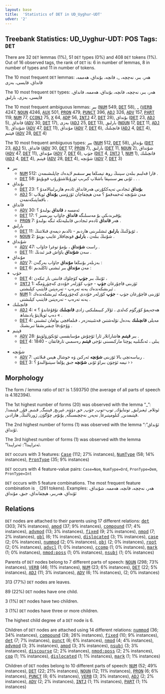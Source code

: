 ```yaml
---
layout: base
title:  'Statistics of DET in UD_Uyghur-UDT'
udver: '2'
---
```


## Treebank Statistics: UD_Uyghur-UDT: POS Tags: `DET`

There are 32 `DET` lemmas (1%), 51 `DET` types (0%) and 408 `DET` tokens (1%).
Out of 16 observed tags, the rank of `DET` is: 6 in number of lemmas, 8 in number of types and 11 in number of tokens.

The 10 most frequent `DET` lemmas: ھەر، بىر، نەچچە، _، قانچە، بۇنداق، ھەممە، قانداق، قايسى، بەزى

The 10 most frequent `DET` types:  ھەر، بىر، نەچچە، قانچە، بۇنداق، ھەممە، قانداق، قايسى، بەزى، بارلىق

The 10 most frequent ambiguous lemmas: بىر (<tt><a href="ug_udt-pos-NUM.html">NUM</a></tt> 549, <tt><a href="ug_udt-pos-DET.html">DET</a></tt> 58), _ (<tt><a href="ug_udt-pos-VERB.html">VERB</a></tt> 4247, <tt><a href="ug_udt-pos-NOUN.html">NOUN</a></tt> 4246, <tt><a href="ug_udt-pos-AUX.html">AUX</a></tt> 501, <tt><a href="ug_udt-pos-PRON.html">PRON</a></tt> 479, <tt><a href="ug_udt-pos-PUNCT.html">PUNCT</a></tt> 396, <tt><a href="ug_udt-pos-ADJ.html">ADJ</a></tt> 326, <tt><a href="ug_udt-pos-ADV.html">ADV</a></tt> 157, <tt><a href="ug_udt-pos-PART.html">PART</a></tt> 119, <tt><a href="ug_udt-pos-NUM.html">NUM</a></tt> 77, <tt><a href="ug_udt-pos-CCONJ.html">CCONJ</a></tt> 75, <tt><a href="ug_udt-pos-X.html">X</a></tt> 64, <tt><a href="ug_udt-pos-ADP.html">ADP</a></tt> 56, <tt><a href="ug_udt-pos-INTJ.html">INTJ</a></tt> 47, <tt><a href="ug_udt-pos-DET.html">DET</a></tt> 28), بۇنداق (<tt><a href="ug_udt-pos-DET.html">DET</a></tt> 23, <tt><a href="ug_udt-pos-ADJ.html">ADJ</a></tt> 5), قانداق (<tt><a href="ug_udt-pos-ADV.html">ADV</a></tt> 30, <tt><a href="ug_udt-pos-DET.html">DET</a></tt> 17), بەزى (<tt><a href="ug_udt-pos-ADJ.html">ADJ</a></tt> 25, <tt><a href="ug_udt-pos-DET.html">DET</a></tt> 13), بارلىق (<tt><a href="ug_udt-pos-NOUN.html">NOUN</a></tt> 17, <tt><a href="ug_udt-pos-DET.html">DET</a></tt> 11, <tt><a href="ug_udt-pos-ADJ.html">ADJ</a></tt> 1), شۇنداق (<tt><a href="ug_udt-pos-ADV.html">ADV</a></tt> 47, <tt><a href="ug_udt-pos-DET.html">DET</a></tt> 11), مۇنداق (<tt><a href="ug_udt-pos-ADV.html">ADV</a></tt> 7, <tt><a href="ug_udt-pos-DET.html">DET</a></tt> 6), قانچىلىك (<tt><a href="ug_udt-pos-ADJ.html">ADJ</a></tt> 4, <tt><a href="ug_udt-pos-DET.html">DET</a></tt> 4), قېتىم (<tt><a href="ug_udt-pos-ADV.html">ADV</a></tt> 28, <tt><a href="ug_udt-pos-DET.html">DET</a></tt> 4)

The 10 most frequent ambiguous types:  بىر (<tt><a href="ug_udt-pos-NUM.html">NUM</a></tt> 512, <tt><a href="ug_udt-pos-DET.html">DET</a></tt> 58), بۇنداق (<tt><a href="ug_udt-pos-DET.html">DET</a></tt> 23, <tt><a href="ug_udt-pos-ADJ.html">ADJ</a></tt> 5), قانداق (<tt><a href="ug_udt-pos-ADV.html">ADV</a></tt> 30, <tt><a href="ug_udt-pos-DET.html">DET</a></tt> 17, <tt><a href="ug_udt-pos-PRON.html">PRON</a></tt> 7), بارلىق (<tt><a href="ug_udt-pos-DET.html">DET</a></tt> 11, <tt><a href="ug_udt-pos-NOUN.html">NOUN</a></tt> 2), شۇنداق (<tt><a href="ug_udt-pos-ADV.html">ADV</a></tt> 47, <tt><a href="ug_udt-pos-DET.html">DET</a></tt> 11), مۇنداق (<tt><a href="ug_udt-pos-ADV.html">ADV</a></tt> 7, <tt><a href="ug_udt-pos-DET.html">DET</a></tt> 6), جۈپ (<tt><a href="ug_udt-pos-DET.html">DET</a></tt> 4, <tt><a href="ug_udt-pos-INTJ.html">INTJ</a></tt> 1, <tt><a href="ug_udt-pos-NUM.html">NUM</a></tt> 1), قانچىلىك (<tt><a href="ug_udt-pos-ADJ.html">ADJ</a></tt> 4, <tt><a href="ug_udt-pos-DET.html">DET</a></tt> 4), قېتىم (<tt><a href="ug_udt-pos-ADV.html">ADV</a></tt> 28, <tt><a href="ug_udt-pos-DET.html">DET</a></tt> 4), شۇنچە (<tt><a href="ug_udt-pos-ADV.html">ADV</a></tt> 7, <tt><a href="ug_udt-pos-DET.html">DET</a></tt> 3)


* بىر
  * <tt><a href="ug_udt-pos-NUM.html">NUM</a></tt> 512: قارا قەلبىم بىلەن سېنىڭ روھ تېمىڭغا <b>بىر</b> سىقىم لايدەك چاپلىشىمەن .
  * <tt><a href="ug_udt-pos-DET.html">DET</a></tt> 58: ئۇنى <b>بىر</b> سىنىپقا باشلاپ كىرىپ ئورۇنلاشتۇرۇپ قويۇپتۇ . . .
* بۇنداق
  * <tt><a href="ug_udt-pos-DET.html">DET</a></tt> 23: <b>بۇنداق</b> ئىجادىي تەپەككۇرنى ھەرقانداق ئادەم ھازىرلىيالامدۇ ؟
  * <tt><a href="ug_udt-pos-ADJ.html">ADJ</a></tt> 5: مەن شۇنچە ئەخمەقمۇ ؟ مەن ھېچقاچان ئۆزۈمنى <b>بۇنداق</b> ئويلاپ باقماپتىكەنمەن .
* قانداق
  * <tt><a href="ug_udt-pos-ADV.html">ADV</a></tt> 30: ئەمسە د <b>قانداق</b> بولىدۇ ؟
  * <tt><a href="ug_udt-pos-DET.html">DET</a></tt> 17: يۇقىرىدىكى بۇ مەسىلىگە <b>قانداق</b> جاۋاپ بېرىسىز ؟
  * <tt><a href="ug_udt-pos-PRON.html">PRON</a></tt> 7: ھەر <b>قانداق</b> ئادەم ئىجادىي قابىليەتكە ئىگە بولىدۇ .
* بارلىق
  * <tt><a href="ug_udt-pos-DET.html">DET</a></tt> 11: ئۆيۈڭنىڭ <b>بارلىق</b> ئىشلىرىنى ھاردىم - تالدىم دېمەي قىلاتتىڭ ،
  * <tt><a href="ug_udt-pos-NOUN.html">NOUN</a></tt> 2: شۇنىڭ بىلەن ، <b>بارلىق</b> قونچاقلار غايىپ بوپتۇ .
* شۇنداق
  * <tt><a href="ug_udt-pos-ADV.html">ADV</a></tt> 47: راست <b>شۇنداق</b> ، بۇمۇ توغرا جاۋاب .
  * <tt><a href="ug_udt-pos-DET.html">DET</a></tt> 11: سەن <b>شۇنداق</b> ياۋاش قىز ئىدىڭ .
* مۇنداق
  * <tt><a href="ug_udt-pos-ADV.html">ADV</a></tt> 7: بەزىلەر بۇنىڭغا <b>مۇنداق</b> جاۋاب بەرگەن :
  * <tt><a href="ug_udt-pos-DET.html">DET</a></tt> 6: مەن <b>مۇنداق</b> بىر ئىشنى ئاڭلىدىم :
* جۈپ
  * <tt><a href="ug_udt-pos-DET.html">DET</a></tt> 4: ئۇنىڭ بىر <b>جۈپ</b> كۈچلۈك قانىتى بار ئىكەن ،
  * <tt><a href="ug_udt-pos-INTJ.html">INTJ</a></tt> 1: ئۆزىنى قاچۇرغان <b>جۈپ</b> - جۈپ كۆزلەر خۇددى كەچۈرۈمگە ئېرىشكەندەك يەنە تەرەپ - تەرەپتىن قايتىپ كېلىشتى .
  * <tt><a href="ug_udt-pos-NUM.html">NUM</a></tt> 1: ئۆزىنى قاچۇرغان جۈپ - <b>جۈپ</b> كۆزلەر خۇددى كەچۈرۈمگە ئېرىشكەندەك يەنە تەرەپ - تەرەپتىن قايتىپ كېلىشتى .
* قانچىلىك
  * <tt><a href="ug_udt-pos-ADJ.html">ADJ</a></tt> 4: « ھەجەپمۇ كۆرگۈم كەلدى ، ئۇلار كىيىملىكنى زادى <b>قانچىلىك</b> تۇقۇغاندۇ ؟ » دەپ ئويلاپتۇ پادىشاھ .
  * <tt><a href="ug_udt-pos-DET.html">DET</a></tt> 4: مەيلى <b>قانچىلىك</b> بەدەل تۆلەشتىن قەتئىينەزەر ، قىلماقچى بولغان ئىشىنى ۋۇجۇدقا چىقىرىشقا تىرىشىڭ .
* قېتىم
  * <tt><a href="ug_udt-pos-ADV.html">ADV</a></tt> 28: بىر <b>قېتىم</b> ھاشاراتلار ئارا ئۇچۇش مۇسابقسى ئۆتكۈزۈلۈپتۇ .
  * <tt><a href="ug_udt-pos-DET.html">DET</a></tt> 4: 1840 - يىلى ، ئەنگىلىيە پوچتا ماركىسىنى تۇجى <b>قېتىم</b> رەسمىي تارقاتقان .
* شۇنچە
  * <tt><a href="ug_udt-pos-ADV.html">ADV</a></tt> 7: رىياسەتچى بالا ئۆزىنى <b>شۇنچە</b> ئەركىن ۋە خوشال ھېس قىلاتتى .
  * <tt><a href="ug_udt-pos-DET.html">DET</a></tt> 3: نېمە ئۈچۈن بىراۋ ئۇنى <b>شۇنچە</b> جىق پۇلغا سېتىۋالىدۇ ؟ › ›

## Morphology

The form / lemma ratio of `DET` is 1.593750 (the average of all parts of speech is 4.182394).

The 1st highest number of forms (20) was observed with the lemma “_”: ئوتلام, ئېغىزلىق, توننايۈك, توپ-توپ, جۈپ, خو, دۆۋە, غېرىچ, فېننىگ, قىتىم, قۇر, قېتىمدا, قېتىمدىن, كىلومېتىرغا, نەپەر, نەچچىسىگە, يۇتۇم, چۆگۈن, ژورنالنىڭ, ھازادىن.

The 2nd highest number of forms (1) was observed with the lemma “ئۇنداق”: ئۇنداق.

The 3rd highest number of forms (1) was observed with the lemma “ئەتراپىدا”: ئەتراپىدا.

`DET` occurs with 3 features: <tt><a href="ug_udt-feat-Case.html">Case</a></tt> (112; 27% instances), <tt><a href="ug_udt-feat-NumType.html">NumType</a></tt> (58; 14% instances), <tt><a href="ug_udt-feat-PronType.html">PronType</a></tt> (35; 9% instances)

`DET` occurs with 4 feature-value pairs: `Case=Nom`, `NumType=Ord`, `PronType=Dem`, `PronType=Int`

`DET` occurs with 5 feature combinations.
The most frequent feature combination is `_` (261 tokens).
Examples: ھەر، نەچچە، قانچە، ھەممە، شۇنداق، ئۇنداق، ھەربىر، ھېچقانداق، جىق، مۇنداق


## Relations

`DET` nodes are attached to their parents using 17 different relations: <tt><a href="ug_udt-dep-det.html">det</a></tt> (303; 74% instances), <tt><a href="ug_udt-dep-amod.html">amod</a></tt> (37; 9% instances), <tt><a href="ug_udt-dep-compound.html">compound</a></tt> (17; 4% instances), <tt><a href="ug_udt-dep-advmod.html">advmod</a></tt> (13; 3% instances), <tt><a href="ug_udt-dep-fixed.html">fixed</a></tt> (9; 2% instances), <tt><a href="ug_udt-dep-nmod.html">nmod</a></tt> (7; 2% instances), <tt><a href="ug_udt-dep-obl.html">obl</a></tt> (6; 1% instances), <tt><a href="ug_udt-dep-dislocated.html">dislocated</a></tt> (3; 1% instances), <tt><a href="ug_udt-dep-case.html">case</a></tt> (2; 0% instances), <tt><a href="ug_udt-dep-nummod.html">nummod</a></tt> (2; 0% instances), <tt><a href="ug_udt-dep-obj.html">obj</a></tt> (2; 0% instances), <tt><a href="ug_udt-dep-root.html">root</a></tt> (2; 0% instances), <tt><a href="ug_udt-dep-advcl.html">advcl</a></tt> (1; 0% instances), <tt><a href="ug_udt-dep-ccomp.html">ccomp</a></tt> (1; 0% instances), <tt><a href="ug_udt-dep-mark.html">mark</a></tt> (1; 0% instances), <tt><a href="ug_udt-dep-nmod-poss.html">nmod:poss</a></tt> (1; 0% instances), <tt><a href="ug_udt-dep-nsubj.html">nsubj</a></tt> (1; 0% instances)

Parents of `DET` nodes belong to 7 different parts of speech: <tt><a href="ug_udt-pos-NOUN.html">NOUN</a></tt> (298; 73% instances), <tt><a href="ug_udt-pos-VERB.html">VERB</a></tt> (46; 11% instances), <tt><a href="ug_udt-pos-NUM.html">NUM</a></tt> (23; 6% instances), <tt><a href="ug_udt-pos-DET.html">DET</a></tt> (22; 5% instances), <tt><a href="ug_udt-pos-ADJ.html">ADJ</a></tt> (11; 3% instances), <tt><a href="ug_udt-pos-ADV.html">ADV</a></tt> (6; 1% instances),  (2; 0% instances)

313 (77%) `DET` nodes are leaves.

89 (22%) `DET` nodes have one child.

3 (1%) `DET` nodes have two children.

3 (1%) `DET` nodes have three or more children.

The highest child degree of a `DET` node is 6.

Children of `DET` nodes are attached using 14 different relations: <tt><a href="ug_udt-dep-nummod.html">nummod</a></tt> (36; 34% instances), <tt><a href="ug_udt-dep-compound.html">compound</a></tt> (28; 26% instances), <tt><a href="ug_udt-dep-fixed.html">fixed</a></tt> (10; 9% instances), <tt><a href="ug_udt-dep-det.html">det</a></tt> (7; 7% instances), <tt><a href="ug_udt-dep-punct.html">punct</a></tt> (6; 6% instances), <tt><a href="ug_udt-dep-nmod.html">nmod</a></tt> (4; 4% instances), <tt><a href="ug_udt-dep-advmod.html">advmod</a></tt> (3; 3% instances), <tt><a href="ug_udt-dep-amod.html">amod</a></tt> (3; 3% instances), <tt><a href="ug_udt-dep-nsubj.html">nsubj</a></tt> (3; 3% instances), <tt><a href="ug_udt-dep-discourse.html">discourse</a></tt> (2; 2% instances), <tt><a href="ug_udt-dep-nmod-poss.html">nmod:poss</a></tt> (2; 2% instances), <tt><a href="ug_udt-dep-cop.html">cop</a></tt> (1; 1% instances), <tt><a href="ug_udt-dep-dislocated.html">dislocated</a></tt> (1; 1% instances), <tt><a href="ug_udt-dep-mark.html">mark</a></tt> (1; 1% instances)

Children of `DET` nodes belong to 10 different parts of speech: <tt><a href="ug_udt-pos-NUM.html">NUM</a></tt> (52; 49% instances), <tt><a href="ug_udt-pos-DET.html">DET</a></tt> (22; 21% instances), <tt><a href="ug_udt-pos-NOUN.html">NOUN</a></tt> (12; 11% instances), <tt><a href="ug_udt-pos-PRON.html">PRON</a></tt> (6; 6% instances), <tt><a href="ug_udt-pos-PUNCT.html">PUNCT</a></tt> (6; 6% instances), <tt><a href="ug_udt-pos-VERB.html">VERB</a></tt> (3; 3% instances), <tt><a href="ug_udt-pos-ADJ.html">ADJ</a></tt> (2; 2% instances), <tt><a href="ug_udt-pos-ADV.html">ADV</a></tt> (2; 2% instances), <tt><a href="ug_udt-pos-INTJ.html">INTJ</a></tt> (1; 1% instances), <tt><a href="ug_udt-pos-PART.html">PART</a></tt> (1; 1% instances)

